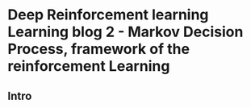 # Deep Reinforcement learning Learning blog 2 - Markov Decision Process, framework of the reinforcement Learning

## Intro
